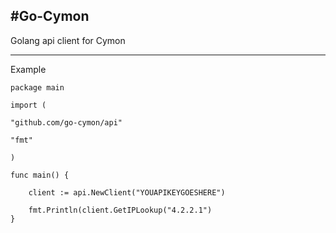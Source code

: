#Go-Cymon
---

Golang api client for Cymon

---

Example

```
package main

import (

"github.com/go-cymon/api"

"fmt"

)

func main() {

    client := api.NewClient("YOUAPIKEYGOESHERE")

    fmt.Println(client.GetIPLookup("4.2.2.1")
}
```
